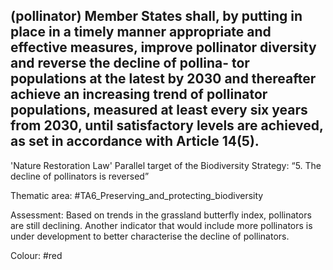 ## (pollinator) Member States shall, by putting in place in a timely manner appropriate and effective measures, improve pollinator diversity and reverse the decline of pollina- tor populations at the latest by 2030 and thereafter achieve an increasing trend of pollinator populations, measured at least every six years from 2030, until satisfactory levels are achieved, as set in accordance with Article 14(5).
'Nature Restoration Law'
Parallel target of the Biodiversity Strategy: “5. The decline of pollinators is reversed”

Thematic area: #TA6_Preserving_and_protecting_biodiversity

Assessment: Based on trends in the grassland butterfly index, pollinators are still declining. Another indicator that would include more pollinators is under development to better characterise the decline of pollinators.

Colour: #red